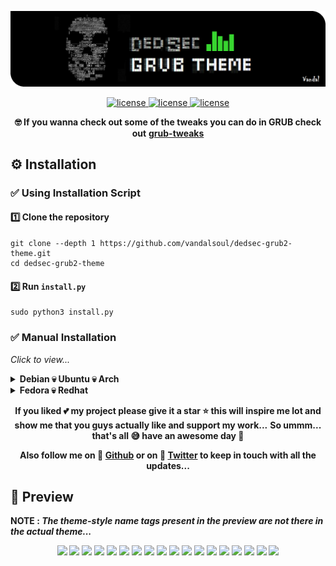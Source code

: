 ![logo](/media/logo.png)

<p align="center">
  <a href="https://raw.githubusercontent.com/vandalsoul/dedsec-grub2-theme/main/LICENSE">
    <img src="https://img.shields.io/badge/License%20GPL--3.0-008a8a?style=for-the-badge&logo=github&logoColor=000000" alt="license" />
  </a>
  <a href="https://www.pling.com/p/1569525">
    <img src="https://img.shields.io/badge/Download-green?style=for-the-badge&logo=github&logoColor=000000" alt="license" />
  </a>
  <a href="https://www.pling.com/p/1569525">
    <img src="https://img.shields.io/badge/Version--3.1-ff173f?style=for-the-badge&logo=github&logoColor=000000" alt="license" />
  </a>
</p>

<p align="center">
  <b>🤓 If you wanna check out some of the tweaks you can do in GRUB check out</b>
  <b><a href="https://github.com/vandalsoul/grub-tweaks">grub-tweaks</a></b>
</p>

## ⚙️ Installation

### ✅ Using Installation Script

#### 1️⃣ Clone the repository
```shell
git clone --depth 1 https://github.com/vandalsoul/dedsec-grub2-theme.git
cd dedsec-grub2-theme
```

#### 2️⃣ Run `install.py`
```shell
sudo python3 install.py
```

### ✅ Manual Installation
*Click to view...*
<details>
 <summary><b>Debian 💀 Ubuntu 💀 Arch</b></summary>
 
  #### 1️⃣ Download your favourite version of the theme from [**Pling**](https://www.pling.com/p/1569525/).

  Now extract your downloaded .zip file.

  Either manually extract it or use the command below. ( *Here I'm using 'brainwash' version of my theme as an example* )
  ```shell
  unzip dedsec-brainwash.zip
  ```
  *The rest of the commands are the same for all the theme styles.*

  #### 2️⃣ Copy the theme directory.
  ```shell
  sudo cp -r dedsec /boot/grub/themes/
  ```
  #### 3️⃣ Make changes to the GRUB config file.

  ```shell
  sudo nano /etc/default/grub
  ```
  Find the line `GRUB_THEME=` then change it to `GRUB_THEME="/boot/grub/themes/dedsec/theme.txt"`

  Then save the file.

  #### 4️⃣ Finally, update the grub.
  ```shell
  sudo grub-mkconfig -o /boot/grub/grub.cfg
  ```
  Now the theme should be installed successfully, enjoy !!
</details>

<details>
 <summary><b>Fedora 💀 Redhat</b></summary>
 
  #### 1️⃣ Download your favourite version of the theme from [**Pling**](https://www.pling.com/p/1569525).

  Now extract your downloaded .zip file.

  Either manually extract it or use the command below. ( *Here I'm using 'brainwash' version of my theme as an example* )
  ```shell
  unzip dedsec-brainwash.zip
  ```
  *The rest of the commands are the same for all the theme styles.*

  #### 2️⃣ Copy the theme directory.
  ```shell
  sudo cp -r dedsec /boot/grub2/themes/
  ```
  #### 3️⃣ Make changes to the GRUB config file.

  ```shell
  sudo nano /etc/default/grub
  ```
  Find the line `GRUB_THEME=` then change it to `GRUB_THEME="/boot/grub2/themes/dedsec/theme.txt"`
 
  Change the line `GRUB_TERMINAL_OUTPUT=console` to this *(comment it out)* `#GRUB_TERMINAL_OUTPUT=console`

  Then save the file.

  #### 4️⃣ Finally, update the grub.
  ```shell
  sudo grub2-mkconfig -o /boot/grub2/grub.cfg
  ```
  Now restart your computer the grub theme should be installed successfully, enjoy !!
</details>

<p align="center">
  <b>If you liked 💕 my project please give it a star ⭐ this will inspire me lot and show me that you guys actually like and support my work...</b>
  <b>So ummm... that's all 😅 have an awesome day 🤗</b>
</p>

<p align="center">
  <b>Also follow me on 💬 <a href="https://github.com/vandalsoul">Github</a> or on 💬 <a href="https://twitter.com/vandal_soul">Twitter</a>  to keep in touch with all the updates...</b>
</p>

## 📸 Preview

<p><b>NOTE : <i>The theme-style name tags present in the preview are not there in the actual theme...</i></b></p>
<p align="center">
  <img width="48%" src="https://raw.githubusercontent.com/vandalsoul/dedsec-grub2-theme/main/media/previews/preview-compact.png" />
  <img width="48%" src="https://raw.githubusercontent.com/vandalsoul/dedsec-grub2-theme/main/media/previews/preview-hype.png" />
  <img width="48%" src="https://raw.githubusercontent.com/vandalsoul/dedsec-grub2-theme/main/media/previews/preview-unite.png" />
  <img width="48%" src="https://raw.githubusercontent.com/vandalsoul/dedsec-grub2-theme/main/media/previews/preview-wrench.png" />
  <img width="48%" src="https://raw.githubusercontent.com/vandalsoul/dedsec-grub2-theme/main/media/previews/preview-mashup.png" />
  <img width="48%" src="https://raw.githubusercontent.com/vandalsoul/dedsec-grub2-theme/main/media/previews/preview-fuckery.png" />
  <img width="48%" src="https://raw.githubusercontent.com/vandalsoul/dedsec-grub2-theme/main/media/previews/preview-tremor.png" />
  <img width="48%" src="https://raw.githubusercontent.com/vandalsoul/dedsec-grub2-theme/main/media/previews/preview-stalker.png" />
  <img width="48%" src="https://raw.githubusercontent.com/vandalsoul/dedsec-grub2-theme/main/media/previews/preview-reaper.png" />
  <img width="48%" src="https://raw.githubusercontent.com/vandalsoul/dedsec-grub2-theme/main/media/previews/preview-brainwash.png" />
  <img width="48%" src="https://raw.githubusercontent.com/vandalsoul/dedsec-grub2-theme/main/media/previews/preview-lovetrap.png" />
  <img width="48%" src="https://raw.githubusercontent.com/vandalsoul/dedsec-grub2-theme/main/media/previews/preview-spam.png" />
  <img width="48%" src="https://raw.githubusercontent.com/vandalsoul/dedsec-grub2-theme/main/media/previews/preview-spyware.png" />
  <img width="48%" src="https://raw.githubusercontent.com/vandalsoul/dedsec-grub2-theme/main/media/previews/preview-redskull.png" />
  <img width="48%" src="https://raw.githubusercontent.com/vandalsoul/dedsec-grub2-theme/main/media/previews/preview-firewall.png" />
  <img width="48%" src="https://raw.githubusercontent.com/vandalsoul/dedsec-grub2-theme/main/media/previews/preview-strike.png" />
  <img width="48%" src="https://raw.githubusercontent.com/vandalsoul/dedsec-grub2-theme/main/media/previews/preview-wannacry.png" />
  <img width="48%" src="https://raw.githubusercontent.com/vandalsoul/dedsec-grub2-theme/main/media/previews/preview-legion.png" />
</p>

